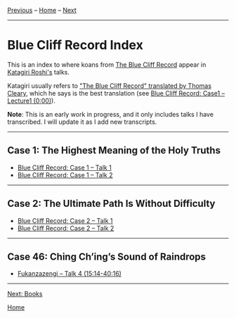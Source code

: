 <a name="0"></a>
[Previous](dogen#0) – 
[Home](index#BCR) – 
[Next](books#0)

---
# Blue Cliff Record Index

This is an index to where koans from [The Blue Cliff Record](glossary#blue-cliff-record) appear in [Katagiri Roshi's](glossary#katagiri) talks. 

Katagiri usually refers to ["The Blue Cliff Record" translated by Thomas Cleary](books#BCR), which he says is the best translation (see [Blue Cliff Record: Case1 – Lecture1 (0:00)](1979-11-17-Blue-Cliff-Record-Case-1-Talk-1#000)).

**Note**: This is an early work in progress, and it only includes talks I have transcribed. I will update it as I add new transcripts.

---
<a name="case-1"></a>
## Case 1: The Highest Meaning of the Holy Truths

- [Blue Cliff Record: Case 1 – Talk 1](1979-11-17-Blue-Cliff-Record-Case-1-Talk-1#0)
- [Blue Cliff Record: Case 1 – Talk 2](1979-11-18-Blue-Cliff-Record-Case-1-Talk-2#0)

---
<a name="case-2"></a>
## Case 2: The Ultimate Path Is Without Difficulty

- [Blue Cliff Record: Case 2 – Talk 1](1980-01-19-Blue-Cliff-Record-Case-2-Talk-1#0)
- [Blue Cliff Record: Case 2 – Talk 2](1979-11-18-Blue-Cliff-Record-Case-1-Talk-2#0)

---
<a name="case-46"></a>
## Case 46: Ching Ch’ing’s Sound of Raindrops

- [Fukanzazengi – Talk 4 (15:14-40:16)](1979-06-12-Fukanzazengi-Talk-4#1514)

---
[Next: Books](books#0)

[Home](index#BCR)

